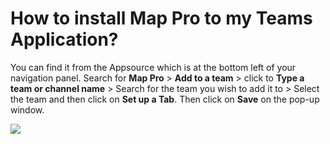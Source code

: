 # How to install Map Pro to my Teams Application?

<p class="no-margin">You can find it from the Appsource which is at the bottom left of your navigation panel. Search for <b>Map Pro</b> &gt; <b>Add to a team</b> &gt; click to <b>Type a team or channel name</b> &gt; Search for the team you wish to add it to &gt; Select the team and then click on <b>Set up a Tab</b>. Then click on <b>Save</b> on the pop-up window.</p>
<p class="no-margin"></p>
<div class="intercom-container"><img src="/assets/img/teams-pro/image_115.png"></div>




